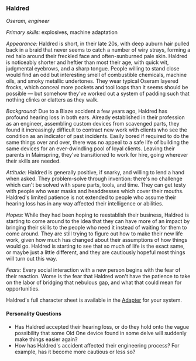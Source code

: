 ### Haldred

_Oseram, engineer_

_Primary skills:_ explosives, machine adaptation

_Appearance:_ Haldred is short, in their late 20s, with deep auburn hair pulled back in a braid that never seems to catch a number of wiry strays, forming a red halo around their freckled face and often-sunburned pale skin.
Haldred is noticeably shorter and heftier than most their age, with quick wit, judgmental eyebrows, and a sharp tongue.
People willing to stand close would find an odd but interesting smell of combustible chemicals, machine oils, and smoky metallic undertones.
They wear typical Oseram layered frocks, which conceal more pockets and tool loops than it seems should be possible — but somehow they've worked out a system of padding such that nothing clinks or clatters as they walk.

_Background:_ Due to a Blaze accident a few years ago, Haldred has profound hearing loss in both ears.
Already established in their profession as an engineer, assembling custom devices from scavenged parts, they found it increasingly difficult to contract new work with clients who see the condition as an indicator of past incidents.
Easily bored if required to do the same things over and over, there was no appeal to a safe life of building the same devices for an ever-dwindling pool of loyal clients.
Leaving their parents in Mainspring, they've transitioned to work for hire, going wherever their skills are needed.

_Attitude:_ Haldred is generally positive, if snarky, and willing to lend a hand when asked.
They problem-solve through invention: there's no challenge which can't be solved with spare parts, tools, and time.
They can get testy with people who wear masks and headdresses which cover their mouths.
Haldred's limited patience is not extended to people who assume their hearing loss has in any way affected their intelligence or abilities.

_Hopes:_ While they had been hoping to reestablish their business, Haldred is starting to come around to the idea that they can have more of an impact by bringing their skills to the people who need it instead of waiting for them to come around.
They are still trying to figure out how to make their new life work, given how much has changed about their assumptions of how things would go.
Haldred is starting to see that so much of life is the exact same, or maybe just a little different, and they are cautiously hopeful most things will turn out this way.

_Fears:_ Every social interaction with a new person begins with the fear of their reaction.
Worse is the fear that Haldred won't have the patience to take on the labor of bridging that nebulous gap, and what that could mean for opportunities.

Haldred's full character sheet is available in the [Adapter](600-adapters.md) for your system.

#### Personality Questions

* Has Haldred accepted their hearing loss, or do they hold onto the vague possibility that some Old One device found in some delve will suddenly make things easier again?
* How has Haldred's accident affected their engineering process?  For example, has it become more cautious or less so?
